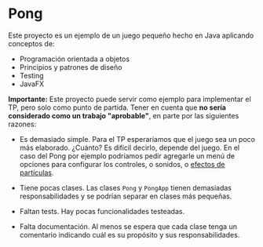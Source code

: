 # Pong

Este proyecto es un ejemplo de un juego pequeño hecho en Java aplicando
conceptos de:

* Programación orientada a objetos
* Principios y patrones de diseño
* Testing
* JavaFX

**Importante:** Este proyecto puede servir como ejemplo para implementar el TP,
pero solo como punto de partida. Tener en cuenta que **no sería considerado
como un trabajo "aprobable"**, en parte por las siguientes razones:

* Es demasiado simple. Para el TP esperaríamos que el juego sea un poco más
  elaborado. ¿Cuánto? Es difícil decirlo, depende del juego. En el caso del
  Pong por ejemplo podríamos pedir agregarle un menú de opciones para
  configurar los controles, o sonidos, o [efectos de partículas](https://en.wikipedia.org/wiki/Particle_system).

* Tiene pocas clases. Las clases `Pong` y `PongApp` tienen demasiadas
  responsabilidades y se podrían separar en clases más pequeñas.

* Faltan tests. Hay pocas funcionalidades testeadas.

* Falta documentación. Al menos se espera que cada clase tenga un comentario
  indicando cuál es su propósito y sus responsabilidades.
